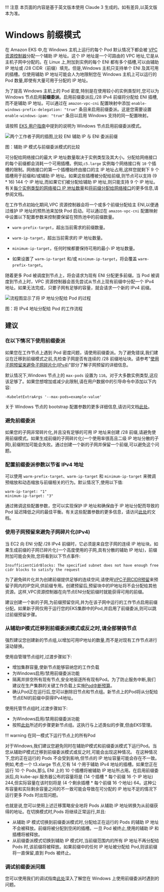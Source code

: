 !!! 注意
    本页面的内容是基于英文版本使用 Claude 3 生成的。如有差异,以英文版本为准。

# Windows 前缀模式
在 Amazon EKS 中,在 Windows 主机上运行的每个 Pod 默认情况下都会被 [VPC 资源控制器](https://github.com/aws/amazon-vpc-resource-controller-k8s)分配一个辅助 IP 地址。这个 IP 地址是一个可路由的 VPC 地址,它是从主机子网中分配的。在 Linux 上,附加到实例的每个 ENI 都有多个插槽,可以由辅助 IP 地址或 /28 CIDR（前缀）填充。但是,Windows 主机只支持单个 ENI 及其可用的插槽。仅使用辅助 IP 地址可能会人为地限制您在 Windows 主机上可以运行的 Pod 数量,即使有大量可用于分配的 IP 地址。

为了提高 Windows 主机上的 Pod 密度,特别是在使用较小的实例类型时,您可以为 Windows 节点启用**前缀委派**。启用前缀委派后,/28 IPv4 前缀将分配给 ENI 插槽,而不是辅助 IP 地址。可以通过在 `amazon-vpc-cni` 配置映射中添加 `enable-windows-prefix-delegation: "true"` 条目来启用前缀委派。这是您需要设置 `enable-windows-ipam: "true"` 条目以启用 Windows 支持的同一配置映射。

请按照 [EKS 用户指南](https://docs.aws.amazon.com/eks/latest/userguide/cni-increase-ip-addresses.html)中提到的说明为 Windows 节点启用前缀委派模式。

![两个工作者子网的插图,比较 ENI 辅助 IP 与 ENI 委派前缀](./windows-1.jpg)

图：辅助 IP 模式与前缀委派模式的比较

可分配给网络接口的最大 IP 地址数量取决于实例类型及其大小。分配给网络接口的每个前缀都会消耗一个可用插槽。例如,`c5.large` 实例每个网络接口有 `10` 个插槽的限制。网络接口的第一个插槽始终由接口的主 IP 地址占用,这样您就剩下 9 个插槽用于前缀和/或辅助 IP 地址。如果这些插槽被分配给前缀,则节点可以支持 (9 * 16) 144 个 IP 地址,而如果它们被分配给辅助 IP 地址,则只能支持 9 个 IP 地址。有关[每个实例类型的网络接口 IP 地址数量](https://docs.aws.amazon.com/AWSEC2/latest/UserGuide/using-eni.html#AvailableIpPerENI)和[将前缀分配给网络接口](https://docs.aws.amazon.com/AWSEC2/latest/UserGuide/ec2-prefix-eni.html)的更多信息,请参阅文档。

在工作节点初始化期间,VPC 资源控制器会将一个或多个前缀分配给主 ENI,以便通过维护 IP 地址的预热池来加快 Pod 启动。可以通过在 `amazon-vpc-cni` 配置映射中设置以下配置参数来控制要保留在预热池中的前缀数量。

* `warm-prefix-target`，超出当前需求的前缀数量。

* `warm-ip-target`，超出当前需求的 IP 地址数量。
* `minimum-ip-target`，任何时候都要保持可用的最小 IP 地址数量。
* 如果设置了 `warm-ip-target` 和/或 `minimum-ip-target`，将会覆盖 `warm-prefix-target`。

随着更多 Pod 被调度到节点上，将会请求为现有 ENI 分配更多前缀。当 Pod 被调度到节点上时，VPC 资源控制器会首先尝试从节点上现有前缀中分配一个 IPv4 地址。如果无法完成，只要子网有足够的容量，就会请求一个新的 IPv4 前缀。

![流程图显示了将 IP 地址分配给 Pod 的过程](./windows-2.jpg)

图：将 IPv4 地址分配给 Pod 的工作流程

## 建议
### 在以下情况下使用前缀委派
如果您在工作节点上遇到 Pod 密度问题，请使用前缀委派。为了避免错误,我们建议在迁移到前缀模式之前,先检查子网是否有连续的 /28 前缀地址块。请参考"[使用子网预留来避免子网碎片化(IPv4)](https://docs.aws.amazon.com/vpc/latest/userguide/subnet-cidr-reservation.html)"部分了解子网预留的详细信息。

默认情况下,Windows 节点上的 `max-pods` 设置为 `110`。对于大多数实例类型,这应该足够了。如果您想增加或减少此限制,请在用户数据中的引导命令中添加以下内容:
```
-KubeletExtraArgs '--max-pods=example-value'
```

关于 Windows 节点的 bootstrap 配置参数的更多详细信息,请访问文档[此处](https://docs.aws.amazon.com/eks/latest/userguide/eks-optimized-windows-ami.html#bootstrap-script-configuration-parameters)。

### 避免前缀委派
如果您的子网非常碎片化,并且没有足够的可用 IP 地址来创建 /28 前缀,请避免使用前缀模式。如果生成前缀的子网碎片化(一个使用率很高且二级 IP 地址分散的子网),前缀附加可能会失败。通过创建一个新的子网并保留一个前缀,可以避免这个问题。

### 配置前缀委派参数以节省 IPv4 地址
可以使用 `warm-prefix-target`、`warm-ip-target` 和 `minimum-ip-target` 来微调预缩放和动态缩放与前缀相关的行为。默认情况下,使用以下值:
```
warm-ip-target: "1"
minimum-ip-target: "3"
```

通过微调这些配置参数，您可以实现保护 IP 地址和确保由于 IP 地址分配而导致的 Pod 延迟降低之间的最佳平衡。有关这些配置参数的更多信息，请访问[此处](https://github.com/aws/amazon-vpc-resource-controller-k8s/blob/master/docs/windows/prefix_delegation_config_options.md)的文档。

### 使用子网预留来避免子网碎片化(IPv4)
当 EC2 向 ENI 分配 /28 IPv4 前缀时，它必须是来自您子网的连续 IP 地址块。如果生成前缀的子网已碎片化(一个高度使用的子网,具有分散的辅助 IP 地址)，前缀附加可能会失败,您将看到以下节点事件:
```
InsufficientCidrBlocks: The specified subnet does not have enough free cidr blocks to satisfy the request
```

为了避免碎片化并为创建前缀提供足够的连续空间,请使用[VPC子网CIDR预留](https://docs.aws.amazon.com/vpc/latest/userguide/subnet-cidr-reservation.html#work-with-subnet-cidr-reservations)来预留子网内的IP空间,供前缀专用。创建预留后,预留块中的IP地址将不会分配给其他资源。这样,VPC资源控制器在向节点ENI分配前缀时就能获得可用的前缀。

建议创建一个新的子网,为前缀预留空间,并为在该子网中运行的工作节点启用前缀分配。如果新子网仅用于运行您的EKS集群中的Pod,并启用了前缀委派,则可以跳过前缀预留步骤。

### 从辅助IP模式迁移到前缀委派模式或反之时,请全部替换节点
强烈建议您创建新的节点组,以增加可用IP地址的数量,而不是对现有工作节点进行滚动替换。

使用自管理节点组时,过渡步骤如下:

* 增加集群容量,使新节点能够容纳您的工作负载
* 为Windows启用/禁用前缀委派功能
* 隔离并排空所有现有节点,安全地驱逐所有现有Pod。为了防止服务中断,我们建议在生产集群的关键工作负载上实施[Pod中断预算](https://kubernetes.io/docs/tasks/run-application/configure-pdb)。
* 确认Pod正在运行后,您可以删除旧节点和节点组。新节点上的Pod将从分配给节点ENI的前缀中获得IPv4地址。

使用托管节点组时,过渡步骤如下:

* 为Windows启用/禁用前缀委派功能
* 按照[此处](https://docs.aws.amazon.com/eks/latest/userguide/update-managed-node-group.html)所述的步骤更新节点组。这执行与上述类似的步骤,但由EKS管理。

!!! warning
    在同一模式下运行节点上的所有Pod

对于Windows,我们建议您避免同时在辅助IP模式和前缀委派模式下运行Pod。当您从辅助IP模式迁移到前缀委派模式或反之时,可能会出现这种情况。
在这种情况下,您的正在运行的 Pods 不会受到影响,但节点的 IP 地址容量可能会存在不一致。例如,考虑一个 t3.xlarge 节点,它有 14 个用于辅助 IPv4 地址的插槽。如果您正在运行 10 个 Pods,那么 ENI 上的 10 个插槽将被辅助 IP 地址所占用。在启用前缀委派后,向 kube-api 服务器公布的容量将是 (14 个插槽 * 每个前缀 16 个 IP 地址) 244,但实际容量在该时刻将是 (4 个剩余插槽 * 每个前缀 16 个地址) 64。这种公布容量和实际剩余容量之间的不一致可能会导致在可分配的 IP 地址不足的情况下运行更多 Pods 时出现问题。

也就是说,您可以使用上述迁移策略安全地将 Pods 从辅助 IP 地址转换为从前缀获得的地址。在切换模式时,Pods 将继续正常运行,并且:

* 从辅助 IP 模式切换到前缀委派模式时,分配给正在运行的 Pods 的辅助 IP 地址不会被释放。前缀将被分配到空闲的插槽。一旦 Pod 被终止,使用的辅助 IP 和插槽将被释放。
* 从前缀委派模式切换到辅助 IP 模式时,当前缀范围内的所有 IP 地址不再分配给 Pods 时,该前缀将被释放。如果前缀中的任何 IP 地址被分配给 Pod,则该前缀将一直保留,直到 Pods 被终止。

### 调试前缀委派问题
您可以使用我们的调试指南[此处](https://github.com/aws/amazon-vpc-resource-controller-k8s/blob/master/docs/troubleshooting.md)深入了解您在 Windows 上使用前缀委派时遇到的问题。

